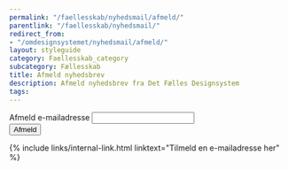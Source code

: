 ```yaml
---
permalink: "/faellesskab/nyhedsmail/afmeld/"
parentlink: "/faellesskab/nyhedsmail/"
redirect_from:
- "/omdesignsystemet/nyhedsmail/afmeld/"
layout: styleguide
category: Faellesskab_category
subcategory: Fællesskab
title: Afmeld nyhedsbrev
description: Afmeld nyhedsbrev fra Det Fælles Designsystem
tags:
---
```

   
<div class="alert mt-5" id="newsletter-alert" role="alert" hidden>
    <svg class="icon-svg alert-icon" aria-label="Fejl" focusable="false"><use href="#highlight-off"></use></svg>
    <div class="alert-body">
        <h2 class="alert-heading">Fejl opstået</h2>
        <div class="alert-text"></div>
    </div>
</div>
<nav aria-labelledby="newsletter-alert-heading" hidden>
    <div class="alert mt-5" id="newsletter-alert-nav" role="alert" data-module="error-summary">
        <svg class="icon-svg alert-icon" aria-label="Fejl" focusable="false"><use href="#highlight-off"></use></svg>
        <div class="alert-body">
            <h2 class="alert-heading" id="newsletter-alert-heading">Der er problemer</h2>
            <div class="alert-text"></div>
        </div>
    </div>
</nav>
<div class="newsletter-container mt-5">
    <form action="https://det-faelles-designsystem.uxmail.io/handlers/post/" method="post" id="newsform" novalidate>
        <input type="hidden" value="" id="newsletter_action">
        <input type="hidden" value="" id="newsletter_lists">
        <input type="hidden" value="" id="newsletter_language">
        <input type="hidden" name="failure_url" value="" id="failure_url">
        <input type="hidden" name="success_url" value="" id="success_url">
        <div class="form-group" id="newsletter-emailaddress">
            <label class="form-label" for="i_newsform_email">Afmeld e-mailadresse</label>
            <span class="form-error-message d-none" id="i_newsform_email-error"></span>
            <input type="email" class="form-input" id="i_newsform_email" autocomplete="email" required>
        </div>
        <input type="submit" class="button button-primary mt-5" value="Afmeld" id="newsletter-submit">
    </form>
    <p class="mt-9 pt-0 mb-9">
        {% include links/internal-link.html linktext="Tilmeld en e-mailadresse her" %}
    </p>
</div>

